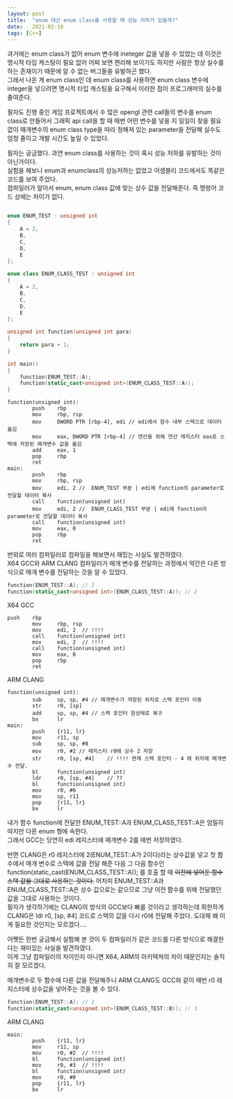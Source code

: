```yaml
---
layout: post
title:  "enum 대신 enum class를 사용할 때 성능 저하가 있을까?"
date:   2021-02-18
tags: [C++]
---
```


과거에는 enum class가 없어 enum 변수에 ineteger 값을 넣을 수 있었는 데 이것은 명시적 타입 캐스팅이 필요 없어 어찌 보면 편리해 보이기도 하지만 사람은 항상 실수를 하는 존재이기 때문에 알 수 없는 버그들을 유발하곤 했다.   
그래서 나온 게 enum class인 데 enum class를 사용하면 enum class 변수에 integer을 넣으려면 명시적 타입 캐스팅을 요구해서 이러한 점이 프로그래머의 실수를 줄여준다.   

필자도 진행 중인 게임 프로젝트에서 수 많은 opengl 관련 call들의 변수를 enum class로 만들어서 그래픽 api call을 할 때 매번 어떤 변수를 넣을 지 일일이 찾을 필요 없이 매개변수의 enum class type을 따라 정해져 있는 parameter을 전달해 실수도 엄청 줄이고 개발 시간도 높일 수 있었다.    

필자는 궁금했다. 과연 enum class를 사용하는 것이 혹시 성능 저하를 유발하는 것이 아닌가이다.    
실험을 해보니 enum과 enumclass의 성능저하는 없었고 어셈블리 코드에서도 똑같은 코드를 보여 주었다.   
컴파일러가 알아서 enum, enum class 값에 맞는 상수 값을 전달해준다. 즉 명령어 코드 상에는 차이가 없다.   

```cpp

enum ENUM_TEST : unsigned int
{
    A = 2,
    B,
    C,
    D,
    E
};

enum class ENUM_CLASS_TEST : unsigned int
{
    A = 2,
    B,
    C,
    D,
    E
};

unsigned int function(unsigned int para)
{
    return para + 1;
}

int main()
{
    function(ENUM_TEST::A);
    function(static_cast<unsigned int>(ENUM_CLASS_TEST::A));
}

```


```
function(unsigned int):
        push    rbp
        mov     rbp, rsp
        mov     DWORD PTR [rbp-4], edi // edi에서 함수 내부 스택으로 데이터 옮김
        mov     eax, DWORD PTR [rbp-4] // 연산을 위해 연산 레지스터 eax로 스택에 저장된 매개변수 값을 옮김
        add     eax, 1
        pop     rbp
        ret
main:
        push    rbp
        mov     rbp, rsp
        mov     edi, 2 //  ENUM_TEST 부분 | edi에 function의 parameter로 전달할 데이터 복사
        call    function(unsigned int)
        mov     edi, 2 //  ENUM_CLASS_TEST 부분 | edi에 function의 parameter로 전달할 데이터 복사
        call    function(unsigned int)
        mov     eax, 0
        pop     rbp
        ret
```   


번외로 여러 컴파일러로 컴파일을 해보면서 재밌는 사실도 발견하였다.   
X64 GCC와 ARM CLANG 컴파일러가 매개 변수를 전달하는 과정에서 약간은 다른 방식으로 매개 변수를 전달하는 것을 알 수 있었다.   

```cpp
function(ENUM_TEST::A); // 2
function(static_cast<unsigned int>(ENUM_CLASS_TEST::A)); // 2
```   


X64 GCC
```
push    rbp
        mov     rbp, rsp
        mov     edi, 2  // !!!!
        call    function(unsigned int)
        mov     edi, 2  // !!!!
        call    function(unsigned int)
        mov     eax, 0
        pop     rbp
        ret
```   

ARM CLANG
```
function(unsigned int):
        sub     sp, sp, #4 // 매개변수가 저장된 위치로 스택 포인터 이동
        str     r0, [sp]
        add     sp, sp, #4 // 스택 포인터 원상태로 복구
        bx      lr
main:
        push    {r11, lr}
        mov     r11, sp
        sub     sp, sp, #8
        mov     r0, #2 // 레지스터 r0에 상수 2 저장
        str     r0, [sp, #4]    // !!!! 현재 스택 포인터 - 4 에 위치에 매개변수 전달.
        bl      function(unsigned int)
        ldr     r0, [sp, #4]    // ??
        bl      function(unsigned int)
        mov     r0, #0
        mov     sp, r11
        pop     {r11, lr}
        bx      lr
```

내가 함수 function에 전달한 ENUM_TEST::A과 ENUM_CLASS_TEST::A은 엄밀히 따지만 다른 enum 형에 속한다.     
그래서 GCC는 당연히 edi 레지스터에 매개변수 2를 매번 저장하였다.      

반면 CLANG은 r0 레지스터에 2(ENUM_TEST::A가 2이다)라는 상수값을 넣고 첫 함수에서 매개 변수로 스택에 값을 전달 해준 다음 그 다음 함수인 function(static_cast<unsigned int>(ENUM_CLASS_TEST::A)); 를 호출 할 때 ~~이전에 넣어둔 함수 스택 값을 그대로 사용하는 것이다.~~ 어차피 ENUM_TEST::A과 ENUM_CLASS_TEST::A은 상수 값으로는 같으므로 그냥 이전 함수를 위해 전달했던 값을 그대로 사용하는 것이다.       
필자가 생각하기에는 CLANG의 방식의 GCC보다 빠를 것이라고 생각하는데 희한하게 CLANG은 ldr     r0, [sp, #4] 코드로 스택의 값을 다시 r0에 전달해 주었다. 도대체 왜 이게 필요한 것인지는 모르겠다....    

어쨋든 한번 궁금해서 실험해 본 것이 두 컴파일러가 같은 코드를 다른 방식으로 해결한다는 재미있는 사실을 발견하였다.   
이게 그냥 컴파일러의 차이인지 아니면 X64, ARM의 아키텍쳐의 차이 때문인지는 솔직히 잘 모르겠다.   

매개변수로 두 함수에 다른 값을 전달해주니 ARM CLANG도 GCC와 같이 매번 r0 레지스터에 상수값을 넣어주는 것을 볼 수 있다.   
```cpp
function(ENUM_TEST::A); // 2
function(static_cast<unsigned int>(ENUM_CLASS_TEST::B)); // 3
```   

ARM CLANG
```
main:
        push    {r11, lr}
        mov     r11, sp
        mov     r0, #2  // !!!!
        bl      function(unsigned int)
        mov     r0, #3  // !!!!
        bl      function(unsigned int)
        mov     r0, #0
        pop     {r11, lr}
        bx      lr
```
